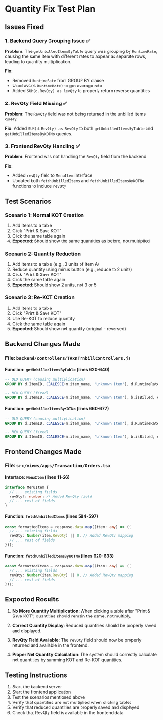 # Quantity Fix Test Plan

## Issues Fixed

### 1. Backend Query Grouping Issue ✅
**Problem**: The `getUnbilledItemsByTable` query was grouping by `RuntimeRate`, causing the same item with different rates to appear as separate rows, leading to quantity multiplication.

**Fix**: 
- Removed `RuntimeRate` from GROUP BY clause
- Used `AVG(d.RuntimeRate)` to get average rate
- Added `SUM(d.RevQty) as RevQty` to properly return reverse quantities

### 2. RevQty Field Missing ✅
**Problem**: The `RevQty` field was not being returned in the unbilled items query.

**Fix**: Added `SUM(d.RevQty) as RevQty` to both `getUnbilledItemsByTable` and `getUnbilledItemsByKOTNo` queries.

### 3. Frontend RevQty Handling ✅
**Problem**: Frontend was not handling the `RevQty` field from the backend.

**Fix**: 
- Added `revQty` field to `MenuItem` interface
- Updated both `fetchUnbilledItems` and `fetchUnbilledItemsByKOTNo` functions to include `revQty`

## Test Scenarios

### Scenario 1: Normal KOT Creation
1. Add items to a table
2. Click "Print & Save KOT"
3. Click the same table again
4. **Expected**: Should show the same quantities as before, not multiplied

### Scenario 2: Quantity Reduction
1. Add items to a table (e.g., 3 units of Item A)
2. Reduce quantity using minus button (e.g., reduce to 2 units)
3. Click "Print & Save KOT"
4. Click the same table again
5. **Expected**: Should show 2 units, not 3 or 5

### Scenario 3: Re-KOT Creation
1. Add items to a table
2. Click "Print & Save KOT"
3. Use Re-KOT to reduce quantity
4. Click the same table again
5. **Expected**: Should show net quantity (original - reversed)

## Backend Changes Made

### File: `backend/controllers/TAxnTrnbillControllers.js`

#### Function: `getUnbilledItemsByTable` (lines 620-640)
```sql
-- OLD QUERY (causing multiplication)
GROUP BY d.ItemID, COALESCE(m.item_name, 'Unknown Item'), d.RuntimeRate, b.isBilled, d.isNCKOT, b.NCName, b.NCPurpose, b.TableID

-- NEW QUERY (fixed)
GROUP BY d.ItemID, COALESCE(m.item_name, 'Unknown Item'), b.isBilled, d.isNCKOT, b.NCName, b.NCPurpose, b.TableID
```

#### Function: `getUnbilledItemsByKOTNo` (lines 660-677)
```sql
-- OLD QUERY (causing multiplication)
GROUP BY d.ItemID, COALESCE(m.item_name, 'Unknown Item'), d.RuntimeRate, b.isBilled, d.isNCKOT, b.NCName, b.NCPurpose

-- NEW QUERY (fixed)
GROUP BY d.ItemID, COALESCE(m.item_name, 'Unknown Item'), b.isBilled, d.isNCKOT, b.NCName, b.NCPurpose
```

## Frontend Changes Made

### File: `src/views/apps/Transaction/Orders.tsx`

#### Interface: `MenuItem` (lines 11-26)
```typescript
interface MenuItem {
  // ... existing fields
  revQty?: number; // Added RevQty field
  // ... rest of fields
}
```

#### Function: `fetchUnbilledItems` (lines 584-597)
```typescript
const formattedItems = response.data.map((item: any) => ({
  // ... existing fields
  revQty: Number(item.RevQty) || 0, // Added RevQty mapping
  // ... rest of fields
}));
```

#### Function: `fetchUnbilledItemsByKOTNo` (lines 620-633)
```typescript
const formattedItems = response.data.map((item: any) => ({
  // ... existing fields
  revQty: Number(item.RevQty) || 0, // Added RevQty mapping
  // ... rest of fields
}));
```

## Expected Results

1. **No More Quantity Multiplication**: When clicking a table after "Print & Save KOT", quantities should remain the same, not multiply.

2. **Correct Quantity Display**: Reduced quantities should be properly saved and displayed.

3. **RevQty Field Available**: The `revQty` field should now be properly returned and available in the frontend.

4. **Proper Net Quantity Calculation**: The system should correctly calculate net quantities by summing KOT and Re-KOT quantities.

## Testing Instructions

1. Start the backend server
2. Start the frontend application
3. Test the scenarios mentioned above
4. Verify that quantities are not multiplied when clicking tables
5. Verify that reduced quantities are properly saved and displayed
6. Check that RevQty field is available in the frontend data
